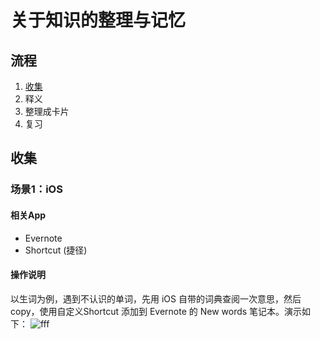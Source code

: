 # 关于知识的整理与记忆

## 流程
1. [收集](#collect)
2. 释义
3. 整理成卡片
4. 复习

## <a name="collect"/>收集
### 场景1：iOS
#### 相关App
- Evernote
- Shortcut (捷径)

#### 操作说明
以生词为例，遇到不认识的单词，先用 iOS 自带的词典查阅一次意思，然后 copy，使用自定义Shortcut 添加到 Evernote 的 New words 笔记本。演示如下：
![fff](https://ws3.sinaimg.cn/large/006tNbRwgy1fxb2eaaatxg30go0tnu11.gif)
